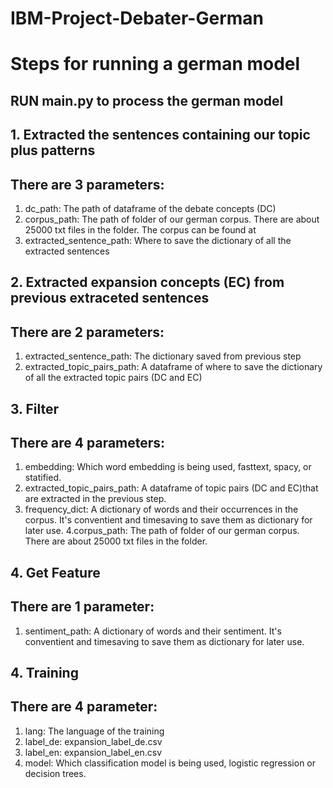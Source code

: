 # IBM-Project-Debater-German

# Steps for running a german model
RUN main.py to process the german model
---------------------------------------
## 1. Extracted the sentences containing our topic plus patterns
There are 3 parameters:
---------------------------------------
1. dc_path: The path of dataframe of the debate concepts (DC)
2. corpus_path: The path of folder of our german corpus. There are about 25000 txt files in the folder. The corpus can be found at 
3. extracted_sentence_path: Where to save the dictionary of all the extracted sentences
## 2. Extracted expansion concepts (EC) from previous extraceted sentences
There are 2 parameters:
---------------------------------------
1. extracted_sentence_path: The dictionary saved from previous step
2. extracted_topic_pairs_path: A dataframe of where to save the dictionary of all the extracted topic pairs (DC and EC)
## 3. Filter
There are 4 parameters:
---------------------------------------
1. embedding: Which word embedding is being used, fasttext, spacy, or statified. 
2. extracted_topic_pairs_path: A dataframe of topic pairs (DC and EC)that are extracted in the previous step.
3. frequency_dict: A dictionary of words and their occurrences in the corpus. It's conventient and timesaving to save them as dictionary for later use.
4.corpus_path: The path of folder of our german corpus. There are about 25000 txt files in the folder.
## 4. Get Feature
There are 1 parameter:
---------------------------------------
1. sentiment_path: A dictionary of words and their sentiment. It's conventient and timesaving to save them as dictionary for later use.
## 4. Training
There are 4 parameter:
---------------------------------------
1. lang: The language of the training
2. label_de: expansion_label_de.csv
3. label_en: expansion_label_en.csv
4. model: Which classification model is being used, logistic regression or decision trees.
